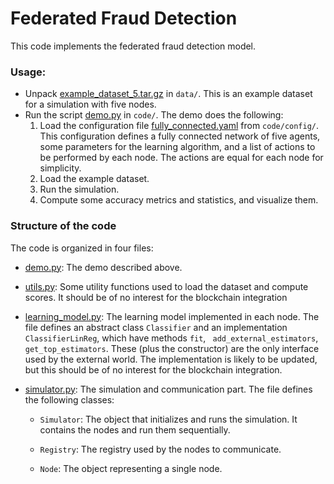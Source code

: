 # Federated Fraud Detection

This code implements the federated fraud detection model.



### Usage:

* Unpack [example_dataset_5.tar.gz](https://github.com/GabrieleSantin/federated_fraud_detection/blob/main/data/example_dataset_5.tar.gz) in `data/`. This is an example dataset for a simulation with five nodes.
* Run the script [demo.py](https://github.com/GabrieleSantin/federated_fraud_detection/blob/main/code/demo.py) in `code/`.  The demo does the following:
  1. Load the configuration file [fully_connected.yaml](https://github.com/GabrieleSantin/federated_fraud_detection/blob/main/code/config/fully_connected.py) from `code/config/`. This configuration defines a fully connected network of five agents, some parameters for the learning algorithm, and a list of actions to be performed by each node. The actions are equal for each node for simplicity.
  2. Load the example dataset.
  3. Run the simulation.
  4. Compute some accuracy metrics and statistics, and visualize them.



### Structure of the code

The code is organized in four files:

* [demo.py](https://github.com/GabrieleSantin/federated_fraud_detection/blob/main/code/demo.py): The demo described above.

* [utils.py](https://github.com/GabrieleSantin/federated_fraud_detection/blob/main/code/utils.py): Some utility functions used to load the dataset and compute scores. It should be of no interest for the blockchain integration

* [learning_model.py](https://github.com/GabrieleSantin/federated_fraud_detection/blob/main/code/learning_model.py): The learning model implemented in each node. The file defines an abstract class `Classifier` and an implementation `ClassifierLinReg`, which have methods `fit`, ` add_external_estimators`, `get_top_estimators`. These (plus the constructor) are the only interface used by the external world. The implementation is likely to be updated, but this should be of no interest for the blockchain integration.

* [simulator.py](https://github.com/GabrieleSantin/federated_fraud_detection/blob/main/code/simulator.py): The simulation and communication part. The file defines the following classes:

  * `Simulator`: The object that initializes and runs the simulation. It contains the nodes and run them sequentially.

  * `Registry`: The registry used by the nodes to communicate.

  * `Node`: The object representing a single node.

    

